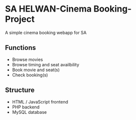 # SA HELWAN-Cinema Booking-Project

A simple cinema booking webapp for SA 

## Functions
- Browse movies
- Browse timing and seat availbility
- Book movie and seat(s)
- Check booking(s)

## Structure
- HTML / JavaScript frontend
- PHP backend
- MySQL database
